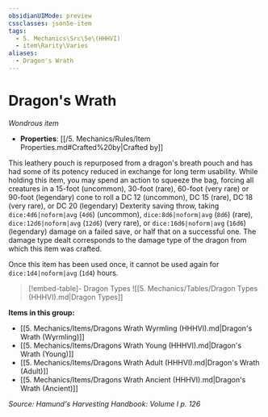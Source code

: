 ```yaml
---
obsidianUIMode: preview
cssclasses: json5e-item
tags:
  - 5. Mechanics\Src\5e\(HHHVI)
  - item\Rarity\Varies
aliases:
  - Dragon's Wrath
---
```

# Dragon's Wrath
*Wondrous item*  

- **Properties**: [[/5. Mechanics/Rules/Item Properties.md#Crafted%20by\|Crafted by]]

This leathery pouch is repurposed from a dragon's breath pouch and has had some of its potency reduced in exchange for long term usability. While holding this item, you may spend an action to squeeze the bag, forcing all creatures in a 15-foot (uncommon), 30-foot (rare), 60-foot (very rare) or 90-foot (legendary) cone to roll a DC 12 (uncommon), DC 15 (rare), DC 18 (very rare), or DC 20 (legendary) Dexterity saving throw, taking `dice:4d6|noform|avg` (`4d6`) (uncommon), `dice:8d6|noform|avg` (`8d6`) (rare), `dice:12d6|noform|avg` (`12d6`) (very rare), or `dice:16d6|noform|avg` (`16d6`) (legendary) damage on a failed save, or half that on a successful one. The damage type dealt corresponds to the damage type of the dragon from which this item was crafted.

Once this item has been used once, it cannot be used again for `dice:1d4|noform|avg` (`1d4`) hours.

> [!embed-table]- Dragon Types
> ![[5. Mechanics/Tables/Dragon Types (HHHVI).md\|Dragon Types]]

**Items in this group:**

- [[5. Mechanics/Items/Dragons Wrath Wyrmling (HHHVI).md\|Dragon's Wrath (Wyrmling)]]
- [[5. Mechanics/Items/Dragons Wrath Young (HHHVI).md\|Dragon's Wrath (Young)]]
- [[5. Mechanics/Items/Dragons Wrath Adult (HHHVI).md\|Dragon's Wrath (Adult)]]
- [[5. Mechanics/Items/Dragons Wrath Ancient (HHHVI).md\|Dragon's Wrath (Ancient)]]

*Source: Hamund's Harvesting Handbook: Volume I p. 126*
